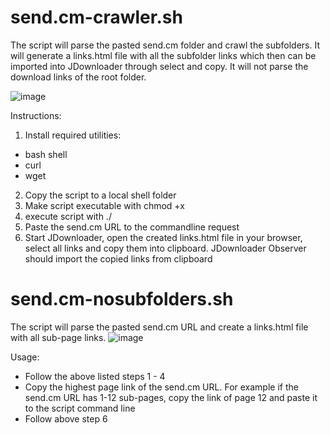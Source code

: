 # send.cm-crawler.sh

The script will parse the pasted send.cm folder and crawl the subfolders. It will generate a links.html file with all the subfolder links which then can be imported into JDownloader through select and copy. It will not parse the download links of the root folder.

![image](https://user-images.githubusercontent.com/55201611/153472243-5c649ab4-d09e-45d3-824e-87cce2314ed1.png)

Instructions:
1. Install required utilities:
  - bash shell
  - curl
  - wget
2. Copy the script to a local shell folder
3. Make script executable with chmod +x <script-file-name>
4. execute script with ./<script-file-name>
5. Paste the send.cm URL to the commandline request
6. Start JDownloader, open the created links.html file in your browser, select all links and copy them into clipboard. JDownloader Observer should import the copied links from clipboard

# send.cm-nosubfolders.sh
  
The script will parse the pasted send.cm URL and create a links.html file with all sub-page links.
![image](https://user-images.githubusercontent.com/55201611/153472476-d52824d2-bebd-4789-bb1e-68122d1997ad.png)

Usage:
  - Follow the above listed steps 1 - 4 
  - Copy the highest page link of the send.cm URL. For example if the send.cm URL has 1-12 sub-pages, copy the link of page 12 and paste it to the script command line
  - Follow above step 6
